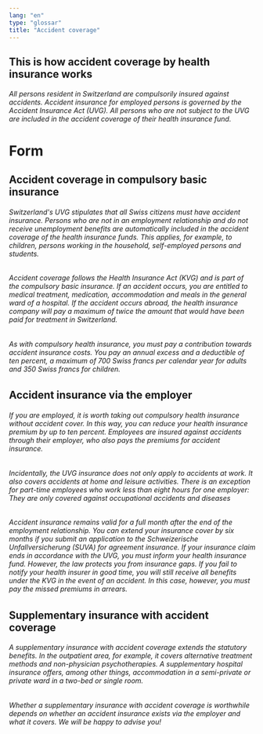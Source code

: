 ```yaml
---
lang: "en"
type: "glossar"
title: "Accident coverage"
---
```


## This is how accident coverage by health insurance works

###### All persons resident in Switzerland are compulsorily insured against accidents. Accident insurance for employed persons is governed by the Accident Insurance Act (UVG). All persons who are not subject to the UVG are included in the accident coverage of their health insurance fund.

# Form

## Accident coverage in compulsory basic insurance

###### Switzerland's UVG stipulates that all Swiss citizens must have accident insurance. Persons who are not in an employment relationship and do not receive unemployment benefits are automatically included in the accident coverage of the health insurance funds. This applies, for example, to children, persons working in the household, self-employed persons and students.

###### Accident coverage follows the Health Insurance Act (KVG) and is part of the compulsory basic insurance. If an accident occurs, you are entitled to medical treatment, medication, accommodation and meals in the general ward of a hospital. If the accident occurs abroad, the health insurance company will pay a maximum of twice the amount that would have been paid for treatment in Switzerland.

###### As with compulsory health insurance, you must pay a contribution towards accident insurance costs. You pay an annual excess and a deductible of ten percent, a maximum of 700 Swiss francs per calendar year for adults and 350 Swiss francs for children.

## Accident insurance via the employer

###### If you are employed, it is worth taking out compulsory health insurance without accident cover. In this way, you can reduce your health insurance premium by up to ten percent. Employees are insured against accidents through their employer, who also pays the premiums for accident insurance.

###### Incidentally, the UVG insurance does not only apply to accidents at work. It also covers accidents at home and leisure activities. There is an exception for part-time employees who work less than eight hours for one employer: They are only covered against occupational accidents and diseases

###### Accident insurance remains valid for a full month after the end of the employment relationship. You can extend your insurance cover by six months if you submit an application to the Schweizerische Unfallversicherung (SUVA) for agreement insurance. If your insurance claim ends in accordance with the UVG, you must inform your health insurance fund. However, the law protects you from insurance gaps. If you fail to notify your health insurer in good time, you will still receive all benefits under the KVG in the event of an accident. In this case, however, you must pay the missed premiums in arrears.

## Supplementary insurance with accident coverage

###### A supplementary insurance with accident coverage extends the statutory benefits. In the outpatient area, for example, it covers alternative treatment methods and non-physician psychotherapies. A supplementary hospital insurance offers, among other things, accommodation in a semi-private or private ward in a two-bed or single room.

###### Whether a supplementary insurance with accident coverage is worthwhile depends on whether an accident insurance exists via the employer and what it covers. We will be happy to advise you!
